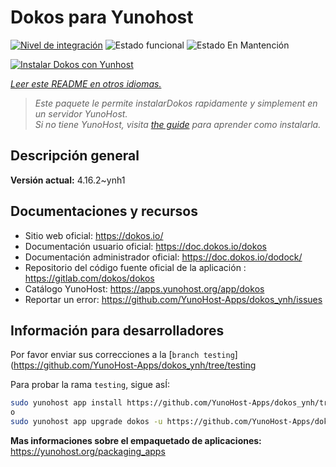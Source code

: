 <!--
Este archivo README esta generado automaticamente<https://github.com/YunoHost/apps/tree/master/tools/readme_generator>
No se debe editar a mano.
-->

# Dokos para Yunohost

[![Nivel de integración](https://dash.yunohost.org/integration/dokos.svg)](https://dash.yunohost.org/appci/app/dokos) ![Estado funcional](https://ci-apps.yunohost.org/ci/badges/dokos.status.svg) ![Estado En Mantención](https://ci-apps.yunohost.org/ci/badges/dokos.maintain.svg)

[![Instalar Dokos con Yunhost](https://install-app.yunohost.org/install-with-yunohost.svg)](https://install-app.yunohost.org/?app=dokos)

*[Leer este README en otros idiomas.](./ALL_README.md)*

> *Este paquete le permite instalarDokos rapidamente y simplement en un servidor YunoHost.*  
> *Si no tiene YunoHost, visita [the guide](https://yunohost.org/install) para aprender como instalarla.*

## Descripción general



**Versión actual:** 4.16.2~ynh1
## Documentaciones y recursos

- Sitio web oficial: <https://dokos.io/>
- Documentación usuario oficial: <https://doc.dokos.io/dokos>
- Documentación administrador oficial: <https://doc.dokos.io/dodock/>
- Repositorio del código fuente oficial de la aplicación : <https://gitlab.com/dokos/dokos>
- Catálogo YunoHost: <https://apps.yunohost.org/app/dokos>
- Reportar un error: <https://github.com/YunoHost-Apps/dokos_ynh/issues>

## Información para desarrolladores

Por favor enviar sus correcciones a la [`branch testing`](https://github.com/YunoHost-Apps/dokos_ynh/tree/testing

Para probar la rama `testing`, sigue asÍ:

```bash
sudo yunohost app install https://github.com/YunoHost-Apps/dokos_ynh/tree/testing --debug
o
sudo yunohost app upgrade dokos -u https://github.com/YunoHost-Apps/dokos_ynh/tree/testing --debug
```

**Mas informaciones sobre el empaquetado de aplicaciones:** <https://yunohost.org/packaging_apps>
